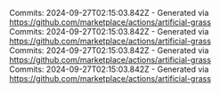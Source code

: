 Commits: 2024-09-27T02:15:03.842Z - Generated via https://github.com/marketplace/actions/artificial-grass
<br>
Commits: 2024-09-27T02:15:03.842Z - Generated via https://github.com/marketplace/actions/artificial-grass
<br>
Commits: 2024-09-27T02:15:03.842Z - Generated via https://github.com/marketplace/actions/artificial-grass
<br>
Commits: 2024-09-27T02:15:03.842Z - Generated via https://github.com/marketplace/actions/artificial-grass
<br>
